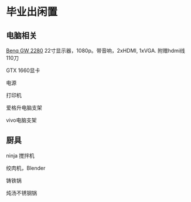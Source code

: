 # 毕业出闲置

## 电脑相关
[Benq GW 2280](https://www.benq.com/en-ap/monitor/stylish/gw2280.html) 22寸显示器，1080p。带音响，2xHDMI, 1xVGA. 附赠hdmi线 110刀

GTX 1660显卡

电源

打印机

爱格升电脑支架

vivo电脑支架

## 厨具
ninja 搅拌机

绞肉机，Blender

铸铁锅

炖汤不锈钢锅

